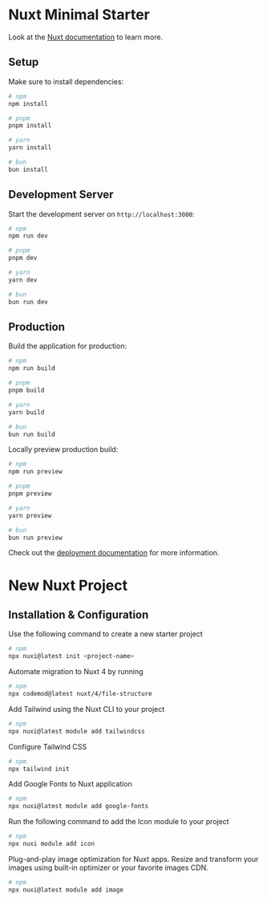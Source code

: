 # Nuxt Minimal Starter

Look at the [Nuxt documentation](https://nuxt.com/docs/getting-started/introduction) to learn more.

## Setup

Make sure to install dependencies:

```bash
# npm
npm install

# pnpm
pnpm install

# yarn
yarn install

# bun
bun install
```

## Development Server

Start the development server on `http://localhost:3000`:

```bash
# npm
npm run dev

# pnpm
pnpm dev

# yarn
yarn dev

# bun
bun run dev
```

## Production

Build the application for production:

```bash
# npm
npm run build

# pnpm
pnpm build

# yarn
yarn build

# bun
bun run build
```

Locally preview production build:

```bash
# npm
npm run preview

# pnpm
pnpm preview

# yarn
yarn preview

# bun
bun run preview
```

Check out the [deployment documentation](https://nuxt.com/docs/getting-started/deployment) for more information.


# New Nuxt Project

## Installation & Configuration

Use the following command to create a new starter project

```bash
# npm
npx nuxi@latest init <project-name>
```

Automate migration to Nuxt 4 by running

```bash
# npm
npx codemod@latest nuxt/4/file-structure
```

Add Tailwind using the Nuxt CLI to your project

```bash
# npm
npx nuxi@latest module add tailwindcss
```

Configure Tailwind CSS
```bash
# npm
npx tailwind init
```

Add Google Fonts to Nuxt application

```bash
# npm
npx nuxi@latest module add google-fonts
```

Run the following command to add the Icon module to your project
```bash
# npm
npx nuxi module add icon
```

Plug-and-play image optimization for Nuxt apps. Resize and transform your images using built-in optimizer or your favorite images CDN.

```bash
# npm
npx nuxi@latest module add image
```